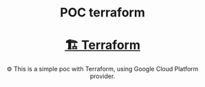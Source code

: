 <h1 align="center">POC terraform</h1>

<h1 align="center">
    <a href="https://www.terraform.io/">🏗️ Terraform</a>
</h1>
<p align="center">⚙️ This is a simple poc with Terraform, using Google Cloud Platform provider.</p>
